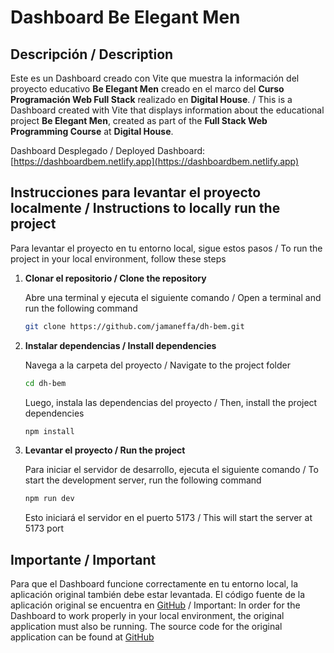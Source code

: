 # Dashboard Be Elegant Men

## Descripción / Description

Este es un Dashboard creado con Vite que muestra la información del proyecto educativo **Be Elegant Men** creado en el marco del **Curso Programación Web Full Stack** realizado en **Digital House**. / This is a Dashboard created with Vite that displays information about the educational project **Be Elegant Men**, created as part of the **Full Stack Web Programming Course** at **Digital House**. 

Dashboard Desplegado / Deployed Dashboard: [https://dashboardbem.netlify.app](https://dashboardbem.netlify.app)  

## Instrucciones para levantar el proyecto localmente / Instructions to locally run the project

Para levantar el proyecto en tu entorno local, sigue estos pasos / To run the project in your local environment, follow these steps

1. **Clonar el repositorio / Clone the repository**

   Abre una terminal y ejecuta el siguiente comando / Open a terminal and run the following command

   ```bash
   git clone https://github.com/jamaneffa/dh-bem.git
   ```

2. **Instalar dependencias / Install dependencies**

    Navega a la carpeta del proyecto / Navigate to the project folder

    ```bash
    cd dh-bem
    ```
    
    Luego, instala las dependencias del proyecto / Then, install the project dependencies
    
    ```bash
    npm install
    ```

3. **Levantar el proyecto / Run the project**

    Para iniciar el servidor de desarrollo, ejecuta el siguiente comando / To start the development server, run the following command

    ```bash
    npm run dev
    ```

    Esto iniciará el servidor en el puerto 5173 / This will start the server at 5173 port

## Importante / Important

Para que el Dashboard funcione correctamente en tu entorno local, la aplicación original también debe estar levantada. El código fuente de la aplicación original se encuentra en [GitHub](https://github.com/jamaneffa/dh-bem.git) / Important: In order for the Dashboard to work properly in your local environment, the original application must also be running. The source code for the original application can be found at [GitHub](https://github.com/jamaneffa/dh-bem.git)